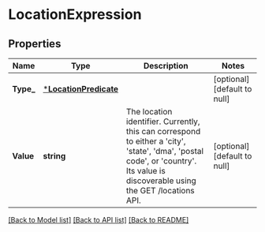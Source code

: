 # LocationExpression

## Properties
Name | Type | Description | Notes
------------ | ------------- | ------------- | -------------
**Type_** | [***LocationPredicate**](LocationPredicate.md) |  | [optional] [default to null]
**Value** | **string** | The location identifier. Currently, this can correspond to either a &#x27;city&#x27;, &#x27;state&#x27;, &#x27;dma&#x27;, &#x27;postal code&#x27;, or &#x27;country&#x27;. Its value is discoverable using the GET /locations API. | [optional] [default to null]

[[Back to Model list]](../README.md#documentation-for-models) [[Back to API list]](../README.md#documentation-for-api-endpoints) [[Back to README]](../README.md)

